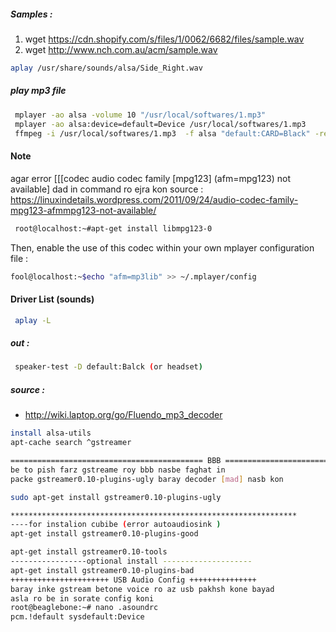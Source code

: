  
##### Samples :

1. wget https://cdn.shopify.com/s/files/1/0062/6682/files/sample.wav
2. wget http://www.nch.com.au/acm/sample.wav
 
 ```bash
 aplay /usr/share/sounds/alsa/Side_Right.wav
 ```

##### play mp3 file
```bash
 mplayer -ao alsa -volume 10 "/usr/local/softwares/1.mp3"
 mplayer -ao alsa:device=default=Device /usr/local/softwares/1.mp3
 ffmpeg -i /usr/local/softwares/1.mp3  -f alsa "default:CARD=Black" -re -vol 20
```
#### Note 
 agar error [[[codec audio codec family [mpg123] (afm=mpg123) not available] dad in command ro ejra kon
 source : https://linuxindetails.wordpress.com/2011/09/24/audio-codec-family-mpg123-afmmpg123-not-available/
```bash
 root@localhost:~#apt-get install libmpg123-0
 ```
 Then, enable the use of this codec within your own mplayer configuration file :
```bash
fool@localhost:~$echo "afm=mp3lib" >> ~/.mplayer/config
```

#### Driver List (sounds)
```bash
 aplay -L
```
##### out :
```bash
 speaker-test -D default:Balck (or headset)
 ```
 
##### source :
* http://wiki.laptop.org/go/Fluendo_mp3_decoder
 ```bash
 install alsa-utils
 apt-cache search ^gstreamer
 ```
 ```bash
=========================================== BBB ======================================
be to pish farz gstreame roy bbb nasbe faghat in 
packe gstreamer0.10-plugins-ugly baray decoder [mad] nasb kon

sudo apt-get install gstreamer0.10-plugins-ugly

****************************************************************
----for instalion cubibe (error autoaudiosink ) 
apt-get install gstreamer0.10-plugins-good 

apt-get install gstreamer0.10-tools 
-----------------optional install --------------------
apt-get install gstreamer0.10-plugins-bad 
++++++++++++++++++++++ USB Audio Config +++++++++++++++
baray inke gstream betone voice ro az usb pakhsh kone bayad
asla ro be in sorate config koni 
root@beaglebone:~# nano .asoundrc 
pcm.!default sysdefault:Device
```
